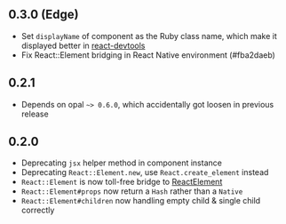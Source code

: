 ## 0.3.0 (Edge)
*  Set `displayName` of component as the Ruby class name, which make it displayed better in [react-devtools](https://github.com/facebook/react-devtools)
*  Fix React::Element bridging in React Native environment (#fba2daeb)

## 0.2.1
*  Depends on opal `~> 0.6.0`, which accidentally got loosen in previous release

## 0.2.0

*  Deprecating `jsx` helper method in component instance
*  Deprecating `React::Element.new`, use `React.create_element` instead
*  `React::Element` is now toll-free bridge to [ReactElement](http://facebook.github.io/react/docs/glossary.html#react-elements)
*  `React::Element#props` now return a `Hash` rather than a `Native`
*  `React::Element#children` now handling empty child & single child correctly
